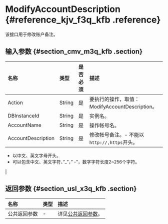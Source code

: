 # ModifyAccountDescription {#reference_kjv_f3q_kfb .reference}

该接口用于修改账户备注。

## 输入参数 {#section_cmv_m3q_kfb .section}

|名称|类型|是否必须|描述|
|:-|:-|:---|:-|
|Action|String|是|要执行的操作，取值：ModifyAccountDescription。|
|DBInstanceId|String|是|实例名。|
|AccountName|String|是|操作帐号名。|
|AccountDescription|String|是|修改帐号备注。-   不能以`http://,https`开头。
-   以中文、英文字母开头。
-   可以包含中文、英文字符、”\_”，” -”，数字字符长度2~256个字符。

|

## 返回参数 {#section_usl_x3q_kfb .section}

|名称|类型|描述|
|:-|:-|:-|
|公共返回参数|-|详见[公共返回参数](cn.zh-CN/API参考/公共参数.md#)。|

